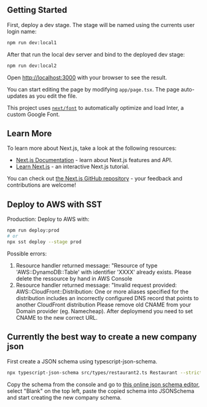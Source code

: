 ## Getting Started

First, deploy a dev stage. The stage will be named using the currents user login name:

```bash
npm run dev:local1
```

After that run the local dev server and bind to the deployed dev stage:

```bash
npm run dev:local2
```

Open [http://localhost:3000](http://localhost:3000) with your browser to see the result.

You can start editing the page by modifying `app/page.tsx`. The page auto-updates as you edit the file.

This project uses [`next/font`](https://nextjs.org/docs/basic-features/font-optimization) to automatically optimize and load Inter, a custom Google Font.

## Learn More

To learn more about Next.js, take a look at the following resources:

- [Next.js Documentation](https://nextjs.org/docs) - learn about Next.js features and API.
- [Learn Next.js](https://nextjs.org/learn) - an interactive Next.js tutorial.

You can check out [the Next.js GitHub repository](https://github.com/vercel/next.js/) - your feedback and contributions are welcome!

## Deploy to AWS with SST

Production:
Deploy to AWS with:

```bash
npm run deploy:prod
# or
npx sst deploy --stage prod
```

Possible errors:

1. Resource handler returned message: "Resource of type 'AWS::DynamoDB::Table' with identifier 'XXXX' already exists.
   Please delete the ressource by hand in AWS Console
2. Resource handler returned message: "Invalid request provided: AWS::CloudFront::Distribution: One or more aliases specified for the distribution includes an incorrectly configured DNS record that points to another CloudFront distribution 
   Please remove old CNAME from your Domain provider (eg. Namecheap). After deploymend you need to set CNAME to the new correct URL.

## Currently the best way to create a new company json

First create a JSON schema using typescript-json-schema. 

```bash
npx typescript-json-schema src/types/restaurant2.ts Restaurant --strictNullChecks --required --propOrder
```

Copy the schema from the console and go to [this online json schema editor](https://rjsf-team.github.io/react-jsonschema-form/), select "Blank" on the top left, paste the copied schema into JSONSchema and start creating the new company schema.